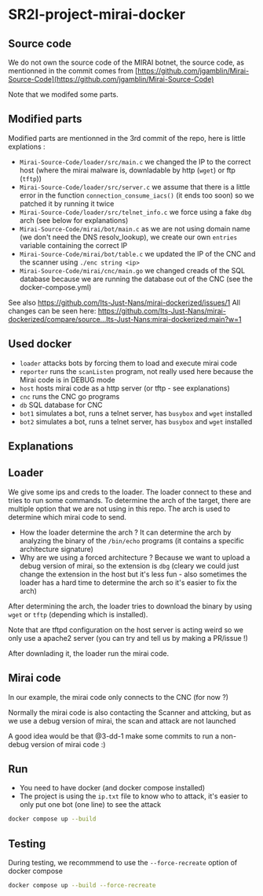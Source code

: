 # SR2I-project-mirai-docker

## Source code

We do not own the source code of the MIRAI botnet, the source code, as mentionned in the commit comes from [https://github.com/jgamblin/Mirai-Source-Code](https://github.com/jgamblin/Mirai-Source-Code)

Note that we modifed some parts.

## Modified parts

Modified parts are mentionned in the 3rd commit of the repo, here is little explations :

- `Mirai-Source-Code/loader/src/main.c` we changed the IP to the correct host (where the mirai malware is, downladable by http (`wget`) or ftp (`tftp`))
- `Mirai-Source-Code/loader/src/server.c` we assume that there is a little error in the function `connection_consume_iacs()` (it ends too soon) so we patched it by running it twice
- `Mirai-Source-Code/loader/src/telnet_info.c` we force using a fake `dbg` arch (see below for explanations)
- `Mirai-Source-Code/mirai/bot/main.c` as we are not using domain name (we don't need the DNS resolv_lookup), we create our own `entries` variable containing the correct IP
- `Mirai-Source-Code/mirai/bot/table.c` we updated the IP of the CNC and the scanner using `./enc string <ip>`
- `Mirai-Source-Code/mirai/cnc/main.go` we changed creads of the SQL database because we are running the database out of the CNC (see the docker-compose.yml)

See also https://github.com/Its-Just-Nans/mirai-dockerized/issues/1
All changes can be seen here: https://github.com/Its-Just-Nans/mirai-dockerized/compare/source...Its-Just-Nans:mirai-dockerized:main?w=1

## Used docker

- `loader` attacks bots by forcing them to load and execute mirai code
- `reporter` runs the `scanListen` program, not really used here because the Mirai code is in DEBUG mode
- `host` hosts mirai code as a http server (or tftp - see explanations)
- `cnc` runs the CNC go programs
- `db` SQL database for CNC
- `bot1` simulates a bot, runs a telnet server, has `busybox` and `wget` installed
- `bot2` simulates a bot, runs a telnet server, has `busybox` and `wget` installed

## Explanations

## Loader

We give some ips and creds to the loader. The loader connect to these and tries to run some commands. To determine the arch of the target, there are multiple option that we are not using in this repo. The arch is used to determine which mirai code to send.

- How the loader determine the arch ? It can determine the arch by analyzing the binary of the `/bin/echo` programs (it contains a specific architecture signature)
- Why are we using a forced architecture ? Because we want to upload a debug version of mirai, so the extension is `dbg` (cleary we could just change the extension in the host but it's less fun - also sometimes the loader has a hard time to determine the arch so it's easier to fix the arch)

After determining the arch, the loader tries to download the binary by using `wget` or `tftp` (depending which is installed).

Note that are tftpd configuration on the host server is acting weird so we only use a apache2 server (you can try and tell us by making a PR/issue !)

After downlading it, the loader run the mirai code.

## Mirai code

In our example, the mirai code only connects to the CNC (for now ?)

Normally the mirai code is also contacting the Scanner and attcking, but as we use a debug version of mirai, the scan and attack are not launched

A good idea would be that @3-dd-1 make some commits to run a non-debug version of mirai code :)

## Run

- You need to have docker (and docker compose installed)
- The project is using the `ip.txt` file to know who to attack, it's easier to only put one bot (one line) to see the attack

```sh
docker compose up --build
```

## Testing

During testing, we recommmend to use the `--force-recreate` option of docker compose

```sh
docker compose up --build --force-recreate
```
